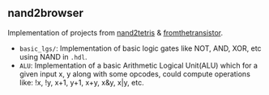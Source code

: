 ## nand2browser

Implementation of projects from [nand2tetris](https://www.nand2tetris.org/) & [fromthetransistor](https://github.com/geohot/fromthetransistor).

- `basic_lgs/`: Implementation of basic logic gates like NOT, AND, XOR, etc using NAND in `.hdl`.
- `ALU`: Implementation of a basic Arithmetic Logical Unit(ALU) which for a given input x, y along with some opcodes, could compute operations like: !x, !y, x+1, y+1, x+y, x&y, x|y, etc.